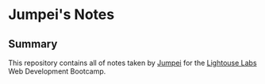 # Jumpei's Notes

## Summary

This repository contains all of notes taken by [Jumpei](https://github.com/J-0-d-a-1) for the [Lightouse Labs](https://www.lighthouselabs.ca/) Web Development Bootcamp.
